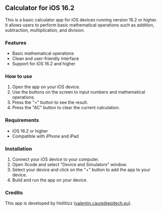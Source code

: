 ## Calculator for iOS 16.2
This is a basic calculator app for iOS devices running version 16.2 or higher. It allows users to perform basic mathematical operations such as addition, subtraction, multiplication, and division.

### Features
- Basic mathematical operations
- Clean and user-friendly interface
- Support for iOS 16.2 and higher

### How to use
1. Open the app on your iOS device.
2. Use the buttons on the screen to input numbers and mathematical operations.
3. Press the "=" button to see the result.
4. Press the "AC" button to clear the current calculation.

### Requirements
- iOS 16.2 or higher
- Compatible with iPhone and iPad

### Installation
1. Connect your iOS device to your computer.
2. Open Xcode and select "Device and Simulators" window.
3. Select your device and click on the "+" button to add the app to your device.
4. Build and run the app on your device.

### Credits
This app is developed by Hollitizz (valentin.caure@epitech.eu).

